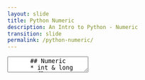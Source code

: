 ```yaml
---
layout: slide
title: Python Numeric
description: An Intro to Python - Numeric
transition: slide
permalink: /python-numeric/
---
```


<section data-markdown>
    <textarea data-template>
      ## Numeric
      * int & long
      * float
      * complex
      ---
      ## Integer
      Math, as you'd expect:
      ```sh
      >>> x = 250
      >>> print (type(x))
      <type 'int'>
      >>> x -= 1
      >>> print (x)
      249
      ```
      ---
      ## Integer
      Can also represent integers as hex
      ```sh
      >>> x = 0x23
      >>> x
      35
      ```
      * Find out how to do octal representation
      ---
      ## Long
      Unlimited precision for massive numbers:
      ```sh
      >>> x = 100000000000000000000000000000000000000000001
      >>> type(x)
      <type 'long'>
      >>> x += 1
      >>> x
      100000000000000000000000000000000000000000002L
      ```
      ---
      ## Float
      ```sh
      >>> 3.2e4
      32000.0
      
      >>> float(1)
      1.0
      
      >>>int(3.999999999)
      3
      ```
      ---
      ## Float
      ```sh
      >>> import math
      
      >>>math.floor(3.99999)
      3.0
      
      >>>math.ceil(3.99999)
      4.0
      ```
      ---
      ## Complex
      ```sh
      >>> imaginary = 3 + 2j
      >>> type(imaginary)
      <type 'complex'>
      >>> imaginary += 1
      >>> imaginary
      (4+2j)
      >>> imaginary += 4j
      >>> imaginary
      (4+6j)
      ```
      ---
      ## Next
      [List] (https://aisha-glblcd.github.io/material/python-list)
  </textarea>
</section>
